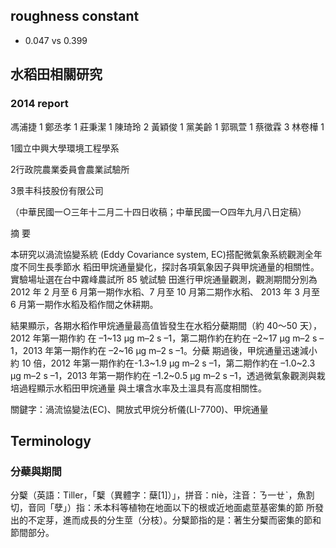 ## roughness constant
- 0.047 vs 0.399

## 水稻田相關研究

### 2014 report


馮浦捷 1 鄭丞孝 1 莊秉潔 1 陳琦玲 2 黃穎俊 1 黨美齡 1 郭珮萱 1 蔡徵霖 3 林卷樺 1

1國立中興大學環境工程學系

2行政院農業委員會農業試驗所

3景丰科技股份有限公司

（中華民國一○三年十二月二十四日收稿；中華民國一○四年九月八日定稿）

摘 要

本研究以渦流協變系統 (Eddy Covariance system, EC)搭配微氣象系統觀測全年度不同生長季節水 稻田甲烷通量變化，探討各項氣象因子與甲烷通量的相關性。實驗場址選在台中霧峰農試所 85 號試驗 田進行甲烷通量觀測，觀測期間分別為 2012 年 2 月至 6 月第一期作水稻、7 月至 10 月第二期作水稻、 2013 年 3 月至 6 月第一期作水稻及稻作間之休耕期。

結果顯示，各期水稻作甲烷通量最高值皆發生在水稻分蘗期間（約 40～50 天），2012 年第一期作約 在 –1~13 μg m–2 s –1，第二期作約在約在 –2~17 μg m–2 s –1，2013 年第一期作約在 –2~16 μg m–2 s –1。分蘗 期過後，甲烷通量迅速減小約 10 倍，2012 年第一期作約在-1.3~1.9 μg m–2 s –1，第二期作約在 –1.0~2.3 μg m–2 s –1，2013 年第一期作約在 –1.2~0.5 μg m–2 s –1，透過微氣象觀測與栽培過程顯示水稻田甲烷通量 與土壤含水率及土溫具有高度相關性。

關鍵字：渦流協變法(EC)、開放式甲烷分析儀(LI-7700)、甲烷通量


## Terminology
### 分蘗與期間

分櫱（英語：Tiller，「櫱（異體字：蘖[1]）」，拼音：niè，注音：ㄋ一ㄝˋ，魚割切，音同「孽」）指：禾本科等植物在地面以下的根或近地面處莖基密集的節 所發出的不定芽，進而成長的分生莖（分枝）。分櫱節指的是：著生分櫱而密集的節和節間部分。


